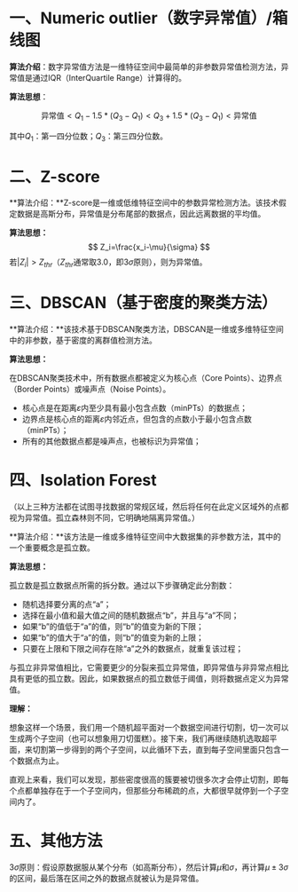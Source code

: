 # 一、Numeric outlier（数字异常值）/箱线图

**算法介绍**：数字异常值方法是一维特征空间中最简单的非参数异常值检测方法，异常值是通过IQR（InterQuartile Range）计算得的。

**算法思想**：

$$\text{异常值} < Q_1 - 1.5 * (Q_3 - Q_1) < Q_3 + 1.5 * (Q_3 - Q_1) < \text{异常值}$$

其中$Q_1$：第一四分位数；$Q_3$：第三四分位数。

# 二、Z-score

**算法介绍：**Z-score是一维或低维特征空间中的参数异常检测方法。该技术假定数据是高斯分布，异常值是分布尾部的数据点，因此远离数据的平均值。

**算法思想：**
$$
Z_i=\frac{x_i-\mu}{\sigma}
$$
若$|Z_i|>Z_{thr}$（$Z_{thr}$通常取3.0，即$3\sigma$原则），则为异常值。

# 三、DBSCAN（基于密度的聚类方法）

**算法介绍：**该技术基于DBSCAN聚类方法，DBSCAN是一维或多维特征空间中的非参数，基于密度的离群值检测方法。

**算法思想：**

在DBSCAN聚类技术中，所有数据点都被定义为核心点（Core Points）、边界点（Border Points）或噪声点（Noise Points）。

- 核心点是在距离$\varepsilon$内至少具有最小包含点数（minPTs）的数据点；
- 边界点是核心点的距离$\varepsilon$内邻近点，但包含的点数小于最小包含点数（minPTs）；
- 所有的其他数据点都是噪声点，也被标识为异常值；

# 四、Isolation Forest

（以上三种方法都在试图寻找数据的常规区域，然后将任何在此定义区域外的点都视为异常值。孤立森林则不同，它明确地隔离异常值。）

**算法介绍：**该方法是一维或多维特征空间中大数据集的非参数方法，其中的一个重要概念是孤立数。

**算法思想：**

孤立数是孤立数据点所需的拆分数。通过以下步骤确定此分割数：

- 随机选择要分离的点“a”；
- 选择在最小值和最大值之间的随机数据点“b”，并且与“a”不同；
- 如果“b”的值低于“a”的值，则“b”的值变为新的下限；
- 如果“b”的值大于“a”的值，则“b”的值变为新的上限；
- 只要在上限和下限之间存在除“a”之外的数据点，就重复该过程；

与孤立非异常值相比，它需要更少的分裂来孤立异常值，即异常值与非异常点相比具有更低的孤立数。因此，如果数据点的孤立数低于阈值，则将数据点定义为异常值。

**理解：**

想象这样一个场景，我们用一个随机超平面对一个数据空间进行切割，切一次可以生成两个子空间（也可以想象用刀切蛋糕）。接下来，我们再继续随机选取超平面，来切割第一步得到的两个子空间，以此循环下去，直到每子空间里面只包含一个数据点为止。

直观上来看，我们可以发现，那些密度很高的簇要被切很多次才会停止切割，即每个点都单独存在于一个子空间内，但那些分布稀疏的点，大都很早就停到一个子空间内了。

# 五、其他方法

$3\sigma$原则：假设原数据服从某个分布（如高斯分布），然后计算$\mu$和$\sigma$，再计算$\mu\pm3\sigma$的区间，最后落在区间之外的数据点就被认为是异常值。
